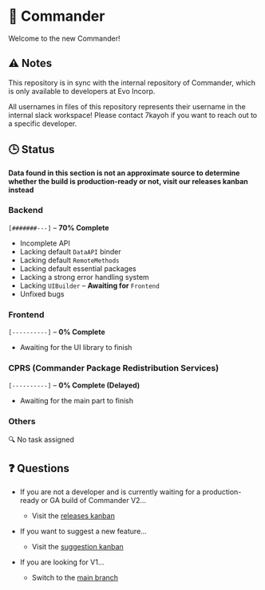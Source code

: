 # 🎉 Commander
Welcome to the new Commander!

## ⚠️ Notes
This repository is in sync with the internal repository of Commander, which is only available to developers at Evo Incorp.

All usernames in files of this repository represents their username in the internal slack workspace! Please contact 7kayoh if you want to reach out to a specific developer.

## 🕒 Status
**Data found in this section is not an approximate source to determine whether the build is production-ready or not, visit our releases kanban instead**

### Backend
`[#######---]` – **70% Complete**
- Incomplete API
- Lacking default `DataAPI` binder
- Lacking default `RemoteMethods`
- Lacking default essential packages
- Lacking a strong error handling system
- Lacking `UIBuilder` – **Awaiting for** `Frontend`
- Unfixed bugs

### Frontend
`[----------]` – **0% Complete**
- Awaiting for the UI library to finish

### CPRS (Commander Package Redistribution Services)
`[----------]` – **0% Complete (Delayed)**
- Awaiting for the main part to finish

### Others
🔍 No task assigned

## ❓ Questions
- If you are not a developer and is currently waiting for a production-ready or GA build of Commander V2...
  * Visit the [releases kanban](https://trello.com/b/U5FbxPOL/commander-releases)

- If you want to suggest a new feature...
  * Visit the [suggestion kanban](https://trello.com/b/gJiCcrc6/commander-panel)

- If you are looking for V1...
  * Switch to the [main branch](https://github.com/7kayoh/commander.git)
